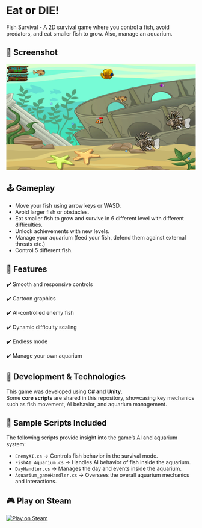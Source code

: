 # Eat or DIE!
Fish Survival - A 2D survival game where you control a fish, avoid predators, and eat smaller fish to grow. Also, manage an aquarium.

## 📸 Screenshot  

![Screenshot](https://raw.githubusercontent.com/Informal061/eatordie/refs/heads/main/screenshots/screenshot.jpg)

## 🕹️ Gameplay  
- Move your fish using arrow keys or WASD.  
- Avoid larger fish or obstacles.  
- Eat smaller fish to grow and survive in 6 different level with different difficulties.
- Unlock achievements with new levels.
- Manage your aquarium (feed your fish, defend them against external threats etc.)
- Control 5 different fish.


## 🚀 Features 

✔️ Smooth and responsive controls

✔️ Cartoon graphics

✔️ AI-controlled enemy fish

✔️ Dynamic difficulty scaling

✔️ Endless mode

✔️ Manage your own aquarium


## 🔧 Development & Technologies  
This game was developed using **C# and Unity**.  
Some **core scripts** are shared in this repository, showcasing key mechanics such as fish movement, AI behavior, and aquarium management.  

## 📜 Sample Scripts Included  
The following scripts provide insight into the game’s AI and aquarium system:  
- `EnemyAI.cs` → Controls fish behavior in the survival mode.  
- `FishAI_Aquarium.cs` → Handles AI behavior of fish inside the aquarium.  
- `DayHandler.cs` → Manages the day and events inside the aquarium.  
- `Aquarium_gameHandler.cs` → Oversees the overall aquarium mechanics and interactions.



## 🎮 Play on Steam  
[![Play on Steam](https://cdn.akamai.steamstatic.com/steam/apps/1425390/header.jpg)](https://store.steampowered.com/app/1425390/)